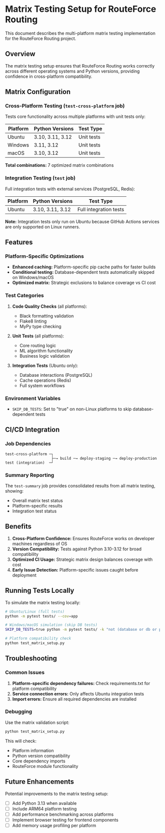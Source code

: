 # Matrix Testing Setup for RouteForce Routing

This document describes the multi-platform matrix testing implementation for the RouteForce Routing project.

## Overview

The matrix testing setup ensures that RouteForce Routing works correctly across different operating systems and Python versions, providing confidence in cross-platform compatibility.

## Matrix Configuration

### Cross-Platform Testing (`test-cross-platform` job)

Tests core functionality across multiple platforms with unit tests only:

| Platform | Python Versions | Test Type |
|----------|----------------|-----------|
| Ubuntu   | 3.10, 3.11, 3.12 | Unit tests |
| Windows  | 3.11, 3.12 | Unit tests |
| macOS    | 3.10, 3.12 | Unit tests |

**Total combinations:** 7 optimized matrix combinations

### Integration Testing (`test` job)

Full integration tests with external services (PostgreSQL, Redis):

| Platform | Python Versions | Test Type |
|----------|----------------|-----------|
| Ubuntu   | 3.10, 3.11, 3.12 | Full integration tests |

**Note:** Integration tests only run on Ubuntu because GitHub Actions services are only supported on Linux runners.

## Features

### Platform-Specific Optimizations

- **Enhanced caching:** Platform-specific pip cache paths for faster builds
- **Conditional testing:** Database-dependent tests automatically skipped on Windows/macOS
- **Optimized matrix:** Strategic exclusions to balance coverage vs CI cost

### Test Categories

1. **Code Quality Checks** (all platforms):
   - Black formatting validation
   - Flake8 linting
   - MyPy type checking

2. **Unit Tests** (all platforms):
   - Core routing logic
   - ML algorithm functionality
   - Business logic validation

3. **Integration Tests** (Ubuntu only):
   - Database interactions (PostgreSQL)
   - Cache operations (Redis)
   - Full system workflows

### Environment Variables

- `SKIP_DB_TESTS`: Set to "true" on non-Linux platforms to skip database-dependent tests

## CI/CD Integration

### Job Dependencies

```
test-cross-platform ─┐
                     ├─→ build ─→ deploy-staging ─→ deploy-production
test (integration)  ─┘
```

### Summary Reporting

The `test-summary` job provides consolidated results from all matrix testing, showing:
- Overall matrix test status
- Platform-specific results
- Integration test status

## Benefits

1. **Cross-Platform Confidence:** Ensures RouteForce works on developer machines regardless of OS
2. **Version Compatibility:** Tests against Python 3.10-3.12 for broad compatibility
3. **Optimized CI Usage:** Strategic matrix design balances coverage with cost
4. **Early Issue Detection:** Platform-specific issues caught before deployment

## Running Tests Locally

To simulate the matrix testing locally:

```bash
# Ubuntu/Linux (full tests)
python -m pytest tests/ --cov=app

# Windows/macOS simulation (skip DB tests)
SKIP_DB_TESTS=true python -m pytest tests/ -k "not (database or db or postgres or redis)"

# Platform compatibility check
python test_matrix_setup.py
```

## Troubleshooting

### Common Issues

1. **Platform-specific dependency failures:** Check requirements.txt for platform compatibility
2. **Service connection errors:** Only affects Ubuntu integration tests
3. **Import errors:** Ensure all required dependencies are installed

### Debugging

Use the matrix validation script:
```bash
python test_matrix_setup.py
```

This will check:
- Platform information
- Python version compatibility
- Core dependency imports
- RouteForce module functionality

## Future Enhancements

Potential improvements to the matrix testing setup:

- [ ] Add Python 3.13 when available
- [ ] Include ARM64 platform testing
- [ ] Add performance benchmarking across platforms
- [ ] Implement browser testing for frontend components
- [ ] Add memory usage profiling per platform